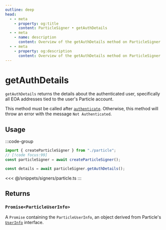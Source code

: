```yaml
---
outline: deep
head:
  - - meta
    - property: og:title
      content: ParticleSigner • getAuthDetails
  - - meta
    - name: description
      content: Overview of the getAuthDetails method on ParticleSigner
  - - meta
    - property: og:description
      content: Overview of the getAuthDetails method on ParticleSigner
---
```


# getAuthDetails

`getAuthDetails` returns the details about the authenticated user, specifically all EOA addresses tied to the user's Particle account.

This method must be called after [`authenticate`](/packages/aa-signers/particle/authenticate). Otherwise, this method will throw an error with the message `Not Authenticated`.

## Usage

:::code-group

```ts [example.ts]
import { createParticleSigner } from "./particle";
// [!code focus:99]
const particleSigner = await createParticleSigner();

const details = await particleSigner.getAuthDetails();
```

<<< @/snippets/signers/particle.ts
:::

## Returns

### `Promise<ParticleUserInfo>`

A `Promise` containing the `ParticleUserInfo`, an object derived from Particle's [`UserInfo`](https://github.com/Particle-Network/particle-react-native/blob/main/particle-auth/src/Models/LoginInfo.ts#L83) interface.
